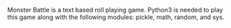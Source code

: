 Monster Battle is a text based roll playing game.
Python3 is needed to play this game along with the following modules:
pickle, math, random, and sys.
